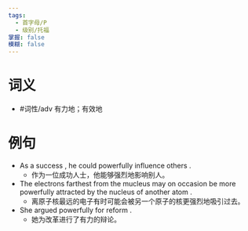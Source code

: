 ```yaml
---
tags:
  - 首字母/P
  - 级别/托福
掌握: false
模糊: false
---
```

# 词义
- #词性/adv  有力地；有效地
# 例句
- As a success , he could powerfully influence others .
	- 作为一位成功人士，他能够强烈地影响别人。
- The electrons farthest from the mucleus may on occasion be more powerfully attracted by the nucleus of another atom .
	- 离原子核最远的电子有时可能会被另一个原子的核更强烈地吸引过去。
- She argued powerfully for reform .
	- 她为改革进行了有力的辩论。
